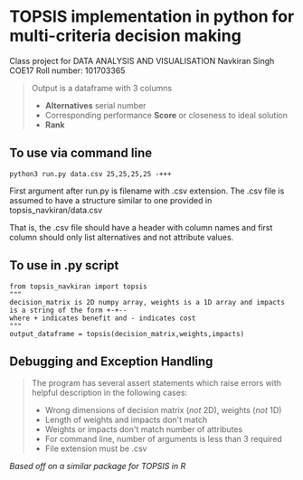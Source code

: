 # TOPSIS implementation in python for multi-criteria decision making

Class project for DATA ANALYSIS AND VISUALISATION
Navkiran Singh COE17
Roll number: 101703365
> Output is a dataframe with 3 columns
> - **Alternatives** serial number
> - Corresponding performance **Score** or closeness to ideal solution
> - **Rank**

## To use via command line
`python3 run.py data.csv 25,25,25,25 -+++`

First argument after run.py is filename with .csv extension. The .csv file is assumed to have a structure similar to one provided in topsis_navkiran/data.csv

That is, the .csv file should have a header with column names and first column should only list alternatives and not attribute values.

## To use in .py script
```
from topsis_navkiran import topsis
"""
decision_matrix is 2D numpy array, weights is a 1D array and impacts is a string of the form +-+-- 
where + indicates benefit and - indicates cost
"""
output_dataframe = topsis(decision_matrix,weights,impacts)
```
## Debugging and Exception Handling
> The program has several assert statements which raise errors with helpful description in the following cases:
> - Wrong dimensions of decision matrix (*not* 2D), weights (*not* 1D)
> - Length of weights and impacts don't match 
> - Weights or impacts don't match number of attributes
> - For command line, number of arguments is less than 3 required
> - File extension must be .csv

*Based off on a similar package for TOPSIS in R*
